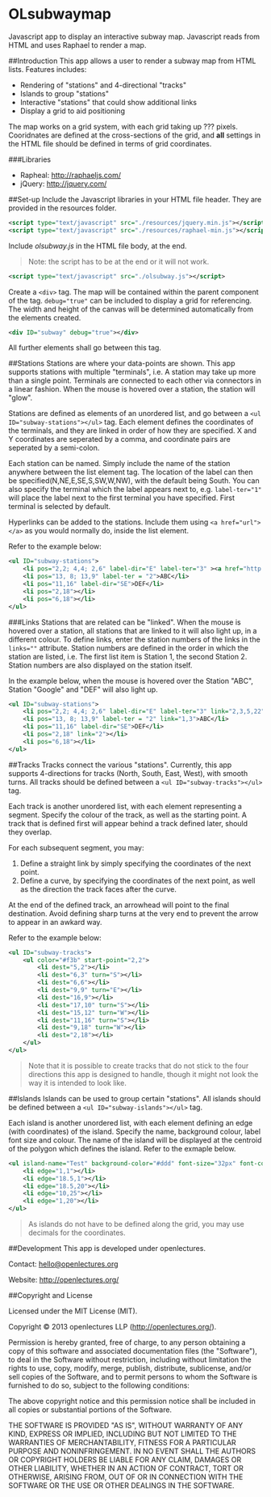 OLsubwaymap
===========

Javascript app to display an interactive subway map. Javascript reads from HTML and uses Raphael to render a map.

##Introduction
This app allows a user to render a subway map from HTML lists.
Features includes:
* Rendering of "stations" and 4-directional "tracks"
* Islands to group "stations"
* Interactive "stations" that could show additional links
* Display a grid to aid positioning

The map works on a grid system, with each grid taking up ??? pixels. Cooridnates are defined at the cross-sections of the grid, and __all__ settings in the HTML file should be defined in terms of grid coordinates.

###Libraries
* Rapheal: http://raphaeljs.com/ 
* jQuery: http://jquery.com/

##Set-up
Include the Javascript libraries in your HTML file header. They are provided in the resources folder.
```xml
<script type="text/javascript" src="./resources/jquery.min.js"></script>
<script type="text/javascript" src="./resources/raphael-min.js"></script>
```
Include *olsubway.js* in the HTML file body, at the end.
>Note: the script has to be at the end or it will not work.
```xml
<script type="text/javascript" src="./olsubway.js"></script>
```
Create a `<div>` tag. The map will be contained within the parent component of the tag. `debug="true"` can be included to display a grid for referencing. The width and height of the canvas will be determined automatically from the elements created.
```xml
<div ID="subway" debug="true"></div>
```
All further elements shall go between this tag.

##Stations
Stations are where your data-points are shown. This app supports stations with multiple "terminals", i.e. A station may take up more than a single point. Terminals are connected to each other via connectors in a linear fashion. When the mouse is hovered over a station, the station will "glow".

Stations are defined as elements of an unordered list, and go between a `<ul ID="subway-stations"></ul>` tag. Each element defines the coordinates of the terminals, and they are linked in order of how they are specified. X and Y coordinates are seperated by a comma, and coordinate pairs are seperated by a semi-colon. 

Each station can be named. Simply include the name of the station anywhere between the list element tag. The location of the label can then be specified(N,NE,E,SE,S,SW,W,NW), with the default being South. You can also specify the terminal which the label appears next to, e.g. `label-ter="1"` will place the label next to the first terminal you have specified. First terminal is selected by default.

Hyperlinks can be added to the stations. Include them using `<a href="url"></a>` as you would normally do, inside the list element. 

Refer to the example below:
```xml
<ul ID="subway-stations">
	<li pos="2,2; 4,4; 2,6" label-dir="E" label-ter="3" ><a href="http://www.google.com/">Google</a></li>
	<li pos="13, 8; 13,9" label-ter = "2">ABC</li>
	<li pos="11,16" label-dir="SE">DEF</li>
	<li pos="2,18"></li>
	<li pos="6,18"></li>
</ul>
```
###Links
Stations that are related can be "linked". When the mouse is hovered over a station, all stations that are linked to it will also light up, in a different colour. To define links, enter the station numbers of the links in the `links=""` attribute. Station numbers are defined in the order in which the station are listed, i.e. The first list item is Station 1, the second Station 2. Station numbers are also displayed on the station itself.

In the example below, when the mouse is hovered over the Station "ABC", Station "Google" and "DEF" will also light up.
```xml
<ul ID="subway-stations">
	<li pos="2,2; 4,4; 2,6" label-dir="E" label-ter="3" link="2,3,5,22" ><a href="http://www.google.com/">Google</a></li>
	<li pos="13, 8; 13,9" label-ter = "2" link="1,3">ABC</li>
	<li pos="11,16" label-dir="SE">DEF</li>
	<li pos="2,18" link="2"></li>
	<li pos="6,18"></li>
</ul>
```

##Tracks
Tracks connect the various "stations". Currently, this app supports 4-directions for tracks (North, South, East, West), with smooth turns. All tracks should be defined between a `<ul ID="subway-tracks"></ul>` tag.

Each track is another unordered list, with each element representing a segment. Specify the colour of the track, as well as the starting point. A track that is defined first will appear behind a track defined later, should they overlap.

For each subsequent segment, you may:

1. Define a straight link by simply specifying the coordinates of the next point.
2. Define a curve, by specifying the coordinates of the next point, as well as the direction the track faces after the curve.

At the end of the defined track, an arrowhead will point to the final destination. Avoid defining sharp turns at the very end to prevent the arrow to appear in an awkard way.

Refer to the example below:
```xml
<ul ID="subway-tracks">
	<ul color="#f3b" start-point="2,2">
		<li dest="5,2"></li>
		<li dest="6,3" turn="S"></li>
		<li dest="6,6"></li>
		<li dest="9,9" turn="E"></li>
		<li dest="16,9"></li>
		<li dest="17,10" turn="S"></li>
		<li dest="15,12" turn="W"></li>
		<li dest="11,16" turn="S"></li>
		<li dest="9,18" turn="W"></li>
		<li dest="2,18"></li>
	</ul>
</ul>
```
> Note that it is possible to create tracks that do not stick to the four directions this app is designed to handle, though it might not look the way it is intended to look like.

##Islands
Islands can be used to group certain "stations". All islands should be defined between a `<ul ID="subway-islands"></ul>` tag.

Each island is another unordered list, with each element defining an edge (with coordinates) of the island. Specify the name, background colour, label font size and colour. The name of the island will be displayed at the centroid of the polygon which defines the island. Refer to the exmaple below.
```xml
<ul island-name="Test" background-color="#ddd" font-size="32px" font-color="#fff">
	<li edge="1,1"></li>
	<li edge="18.5,1"></li>
	<li edge="18.5,20"></li>
	<li edge="10,25"></li>
	<li edge="1,20"></li>
</ul>
```
> As islands do not have to be defined along the grid, you may use decimals for the coordinates.

##Development
This app is developed under openlectures.

Contact: hello@openlectures.org

Website: http://openlectures.org/

##Copyright and License

Licensed under the MIT License (MIT).

Copyright © 2013 openlectures LLP (http://openlectures.org/).

Permission is hereby granted, free of charge, to any person obtaining a copy of this software and associated documentation files (the "Software"), to deal in the Software without restriction, including without limitation the rights to use, copy, modify, merge, publish, distribute, sublicense, and/or sell copies of the Software, and to permit persons to whom the Software is furnished to do so, subject to the following conditions:

The above copyright notice and this permission notice shall be included in all copies or substantial portions of the Software.

THE SOFTWARE IS PROVIDED "AS IS", WITHOUT WARRANTY OF ANY KIND, EXPRESS OR IMPLIED, INCLUDING BUT NOT LIMITED TO THE WARRANTIES OF MERCHANTABILITY, FITNESS FOR A PARTICULAR PURPOSE AND NONINFRINGEMENT. IN NO EVENT SHALL THE AUTHORS OR COPYRIGHT HOLDERS BE LIABLE FOR ANY CLAIM, DAMAGES OR OTHER LIABILITY, WHETHER IN AN ACTION OF CONTRACT, TORT OR OTHERWISE, ARISING FROM, OUT OF OR IN CONNECTION WITH THE SOFTWARE OR THE USE OR OTHER DEALINGS IN THE SOFTWARE.
